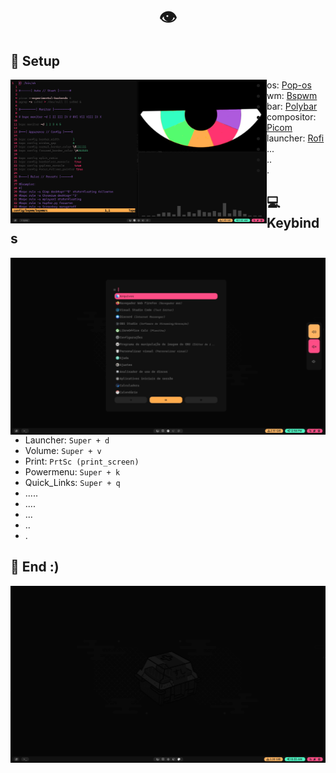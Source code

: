 <h1 align="center">👁️</h1>

## 🧠 Setup
<img src="IMAGES/rice.png" align="left" width="410">

- os: [Pop-os](https://pop.system76.com/)
- wm: [Bspwm](https://github.com/baskerville/bspwm)
- bar: [Polybar](https://github.com/polybar/polybar)
- compositor: [Picom](https://github.com/yshui/picom)
- launcher: [Rofi](https://github.com/davatorium/rofi)
- ...
- ..
- .

## 💻 Keybinds
<img src="IMAGES/001.png" align="right" width="508">

- Launcher:    `Super + d`
- Volume:      `Super + v`
- Print:       `PrtSc (print_screen)`
- Powermenu:   `Super + k` 
- Quick_Links: `Super + q`
- .....
- ....
- ...
- ..
- .

## 🔧 End :)
<img src="IMAGES/polybarwall.png" align="center" width="1000">
